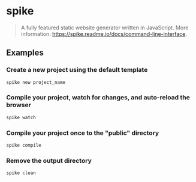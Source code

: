 # spike

> A fully featured static website generator written in JavaScript. More information: <https://spike.readme.io/docs/command-line-interface>.

## Examples

### Create a new project using the default template

```bash
spike new project_name
```

### Compile your project, watch for changes, and auto-reload the browser

```bash
spike watch
```

### Compile your project once to the "public" directory

```bash
spike compile
```

### Remove the output directory

```bash
spike clean
```
